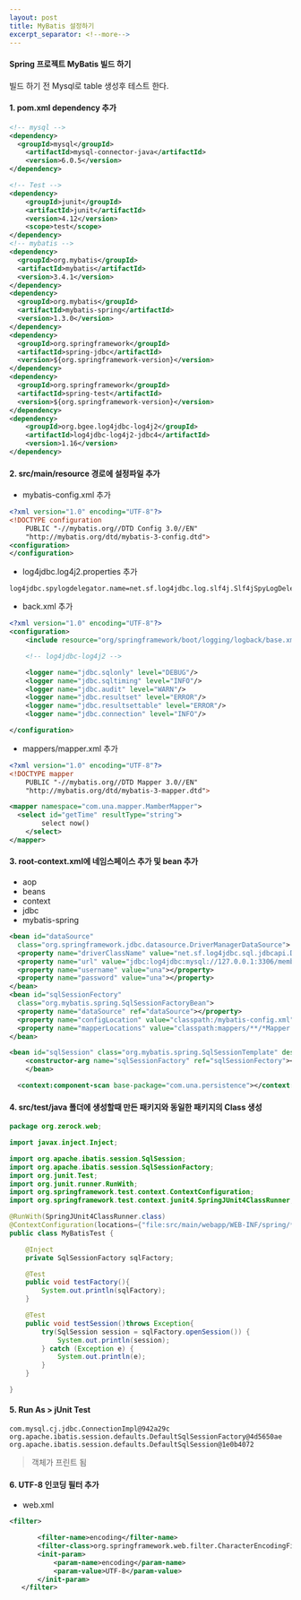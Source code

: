 ```yaml
---
layout: post
title: MyBatis 설정하기
excerpt_separator: <!--more-->
---
```

#### Spring 프로젝트 MyBatis 빌드 하기
빌드 하기 전 Mysql로 table 생성후 테스트 한다.

<!--more-->
#### 1. pom.xml dependency 추가
```xml
<!-- mysql -->
<dependency>
  <groupId>mysql</groupId>
	<artifactId>mysql-connector-java</artifactId>
	<version>6.0.5</version>
</dependency>

<!-- Test -->
<dependency>
	<groupId>junit</groupId>
	<artifactId>junit</artifactId>
	<version>4.12</version>
	<scope>test</scope>
</dependency>
<!-- mybatis -->
<dependency>
  <groupId>org.mybatis</groupId>
  <artifactId>mybatis</artifactId>
  <version>3.4.1</version>
</dependency>
<dependency>
  <groupId>org.mybatis</groupId>
  <artifactId>mybatis-spring</artifactId>
  <version>1.3.0</version>
</dependency>
<dependency>
  <groupId>org.springframework</groupId>
  <artifactId>spring-jdbc</artifactId>
  <version>${org.springframework-version}</version>
</dependency>
<dependency>
  <groupId>org.springframework</groupId>
  <artifactId>spring-test</artifactId>
  <version>${org.springframework-version}</version>
</dependency>
<dependency>
	<groupId>org.bgee.log4jdbc-log4j2</groupId>
	<artifactId>log4jdbc-log4j2-jdbc4</artifactId>
	<version>1.16</version>
</dependency>
```
#### 2. src/main/resource 경로에 설정파일 추가
- mybatis-config.xml 추가

```xml
<?xml version="1.0" encoding="UTF-8"?>
<!DOCTYPE configuration
	PUBLIC "-//mybatis.org//DTD Config 3.0//EN"
	"http://mybatis.org/dtd/mybatis-3-config.dtd">
<configuration>
</configuration>
```
- log4jdbc.log4j2.properties 추가

```properties
log4jdbc.spylogdelegator.name=net.sf.log4jdbc.log.slf4j.Slf4jSpyLogDelegator
```

- back.xml 추가

```xml
<?xml version="1.0" encoding="UTF-8"?>
<configuration>
	<include resource="org/springframework/boot/logging/logback/base.xml"/>

	<!-- log4jdbc-log4j2 -->

	<logger name="jdbc.sqlonly" level="DEBUG"/>
	<logger name="jdbc.sqltiming" level="INFO"/>
	<logger name="jdbc.audit" level="WARN"/>
	<logger name="jdbc.resultset" level="ERROR"/>
	<logger name="jdbc.resultsettable" level="ERROR"/>
	<logger name="jdbc.connection" level="INFO"/>

</configuration>
```

- mappers/mapper.xml 추가
```xml
<?xml version="1.0" encoding="UTF-8"?>
<!DOCTYPE mapper
	PUBLIC "-//mybatis.org//DTD Mapper 3.0//EN"
	"http://mybatis.org/dtd/mybatis-3-mapper.dtd">

<mapper namespace="com.una.mapper.MamberMapper">
  <select id="getTime" resultType="string">
		select now()
	</select>
</mapper>
```


#### 3. root-context.xml에 네임스페이스 추가 및 bean 추가
 - aop
 - beans
 - context
 - jdbc
 - mybatis-spring

```xml
<bean id="dataSource"
  class="org.springframework.jdbc.datasource.DriverManagerDataSource">
  <property name="driverClassName" value="net.sf.log4jdbc.sql.jdbcapi.DriverSpy"></property>
  <property name="url" value="jdbc:log4jdbc:mysql://127.0.0.1:3306/member_ex?useSSL=false&amp;serverTimezone=Asiz/Seoul"></property>
  <property name="username" value="una"></property>
  <property name="password" value="una"></property>
</bean>
<bean id="sqlSessionFectory"
  class="org.mybatis.spring.SqlSessionFactoryBean">
  <property name="dataSource" ref="dataSource"></property>
  <property name="configLocation" value="classpath:/mybatis-config.xml"></property>
  <property name="mapperLocations" value="classpath:mappers/**/*Mapper.xml"></property>
</bean>

<bean id="sqlSession" class="org.mybatis.spring.SqlSessionTemplate" destroy-method="clearCache">
	<constructor-arg name="sqlSessionFactory" ref="sqlSessionFectory"></constructor-arg>
	</bean>

  <context:component-scan base-package="com.una.persistence"></context:component-scan>
```


#### 4. src/test/java 폴더에 생성할때 만든 패키지와 동일한 패키지의 Class 생성  

```java
package org.zerock.web;

import javax.inject.Inject;

import org.apache.ibatis.session.SqlSession;
import org.apache.ibatis.session.SqlSessionFactory;
import org.junit.Test;
import org.junit.runner.RunWith;
import org.springframework.test.context.ContextConfiguration;
import org.springframework.test.context.junit4.SpringJUnit4ClassRunner;

@RunWith(SpringJUnit4ClassRunner.class)
@ContextConfiguration(locations={"file:src/main/webapp/WEB-INF/spring/**/root-context.xml"})
public class MyBatisTest {

	@Inject
	private SqlSessionFactory sqlFactory;

	@Test
	public void testFactory(){
		System.out.println(sqlFactory);
	}

	@Test
	public void testSession()throws Exception{
		try(SqlSession session = sqlFactory.openSession()) {
			System.out.println(session);
		} catch (Exception e) {
			System.out.println(e);
		}
	}

}

```
#### 5. Run As > jUnit Test
    com.mysql.cj.jdbc.ConnectionImpl@942a29c
    org.apache.ibatis.session.defaults.DefaultSqlSessionFactory@4d5650ae
    org.apache.ibatis.session.defaults.DefaultSqlSession@1e0b4072

> 객체가 프린트 됨


#### 6. UTF-8 인코딩 필터 추가
 -  web.xml

 ```xml
 <filter>

		<filter-name>encoding</filter-name>
		<filter-class>org.springframework.web.filter.CharacterEncodingFilter</filter-class>
		<init-param>
			<param-name>encoding</param-name>
			<param-value>UTF-8</param-value>
		</init-param>
	</filter>
 ```
